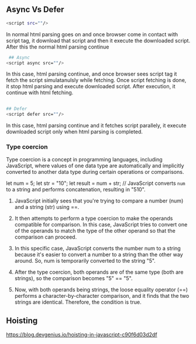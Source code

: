 ## Async Vs Defer


```bash
<script src=""/>
```
 
In normal html parsing goes on and once browser come in contact with script tag, it download that script and then it execute the downloaded script. After this the normal html parsing continue

```bash
 ## Async
<script async src=""/>

```
In this case, html parsing continue, and once browser sees script tag it fetch the script simulatanulsly while fetching. Once script fetching is done, it stop html parsing and execute downloaded script. After execution, it continue with html fetching.

```bash
  
## Defer
<script defer src=""/>

```

In this case, html parsing continue and it fetches script parallely, it execute downloaded script only when html parsing is completed.

### Type coercion 

Type coercion is a concept in programming languages, including JavaScript, where values of one data type are automatically and implicitly converted to another data type during certain operations or comparisons. 

let num = 5;
let str = "10";
let result = num + str; // JavaScript converts `num` to a string and performs concatenation, resulting in "510".

1. JavaScript initially sees that you're trying to compare a number (num) and a string (str) using ==.

2. It then attempts to perform a type coercion to make the operands compatible for comparison. In this case, JavaScript tries to convert one of the operands to match the type of the other operand so that the comparison can proceed.

3. In this specific case, JavaScript converts the number num to a string because it's easier to convert a number to a string than the other way around. So, num is temporarily converted to the string "5".

4. After the type coercion, both operands are of the same type (both are strings), so the comparison becomes "5" == "5".

5. Now, with both operands being strings, the loose equality operator (==) performs a character-by-character comparison, and it finds that the two strings are identical. Therefore, the condition is true.

## Hoisting
https://blog.devgenius.io/hoisting-in-javascript-c90f6d03d2df